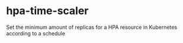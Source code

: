 # hpa-time-scaler
Set the minimum amount of replicas for a HPA resource in Kubernetes according to a schedule
